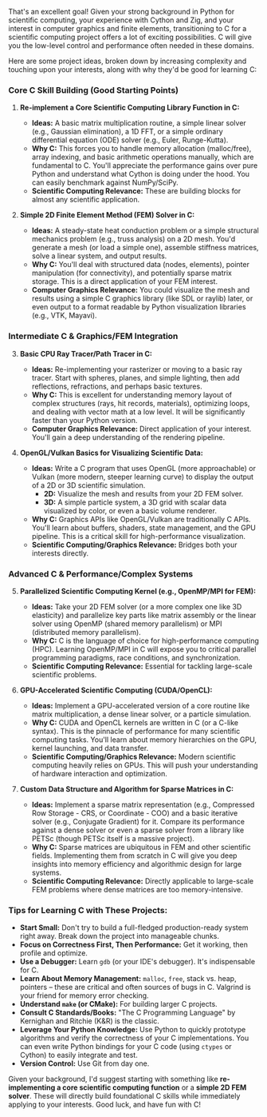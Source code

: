 That's an excellent goal! Given your strong background in Python for scientific computing, your experience with Cython and Zig, and your interest in computer graphics and finite elements, transitioning to C for a scientific computing project offers a lot of exciting possibilities. C will give you the low-level control and performance often needed in these domains.

Here are some project ideas, broken down by increasing complexity and touching upon your interests, along with why they'd be good for learning C:

### Core C Skill Building (Good Starting Points)

1.  **Re-implement a Core Scientific Computing Library Function in C:**
    * **Ideas:** A basic matrix multiplication routine, a simple linear solver (e.g., Gaussian elimination), a 1D FFT, or a simple ordinary differential equation (ODE) solver (e.g., Euler, Runge-Kutta).
    * **Why C:** This forces you to handle memory allocation (malloc/free), array indexing, and basic arithmetic operations manually, which are fundamental to C. You'll appreciate the performance gains over pure Python and understand what Cython is doing under the hood. You can easily benchmark against NumPy/SciPy.
    * **Scientific Computing Relevance:** These are building blocks for almost any scientific application.

2.  **Simple 2D Finite Element Method (FEM) Solver in C:**
    * **Ideas:** A steady-state heat conduction problem or a simple structural mechanics problem (e.g., truss analysis) on a 2D mesh. You'd generate a mesh (or load a simple one), assemble stiffness matrices, solve a linear system, and output results.
    * **Why C:** You'll deal with structured data (nodes, elements), pointer manipulation (for connectivity), and potentially sparse matrix storage. This is a direct application of your FEM interest.
    * **Computer Graphics Relevance:** You could visualize the mesh and results using a simple C graphics library (like SDL or raylib) later, or even output to a format readable by Python visualization libraries (e.g., VTK, Mayavi).

### Intermediate C & Graphics/FEM Integration

3.  **Basic CPU Ray Tracer/Path Tracer in C:**
    * **Ideas:** Re-implementing your rasterizer or moving to a basic ray tracer. Start with spheres, planes, and simple lighting, then add reflections, refractions, and perhaps basic textures.
    * **Why C:** This is excellent for understanding memory layout of complex structures (rays, hit records, materials), optimizing loops, and dealing with vector math at a low level. It will be significantly faster than your Python version.
    * **Computer Graphics Relevance:** Direct application of your interest. You'll gain a deep understanding of the rendering pipeline.

4.  **OpenGL/Vulkan Basics for Visualizing Scientific Data:**
    * **Ideas:** Write a C program that uses OpenGL (more approachable) or Vulkan (more modern, steeper learning curve) to display the output of a 2D or 3D scientific simulation.
        * **2D:** Visualize the mesh and results from your 2D FEM solver.
        * **3D:** A simple particle system, a 3D grid with scalar data visualized by color, or even a basic volume renderer.
    * **Why C:** Graphics APIs like OpenGL/Vulkan are traditionally C APIs. You'll learn about buffers, shaders, state management, and the GPU pipeline. This is a critical skill for high-performance visualization.
    * **Scientific Computing/Graphics Relevance:** Bridges both your interests directly.

### Advanced C & Performance/Complex Systems

5.  **Parallelized Scientific Computing Kernel (e.g., OpenMP/MPI for FEM):**
    * **Ideas:** Take your 2D FEM solver (or a more complex one like 3D elasticity) and parallelize key parts like matrix assembly or the linear solver using OpenMP (shared memory parallelism) or MPI (distributed memory parallelism).
    * **Why C:** C is the language of choice for high-performance computing (HPC). Learning OpenMP/MPI in C will expose you to critical parallel programming paradigms, race conditions, and synchronization.
    * **Scientific Computing Relevance:** Essential for tackling large-scale scientific problems.

6.  **GPU-Accelerated Scientific Computing (CUDA/OpenCL):**
    * **Ideas:** Implement a GPU-accelerated version of a core routine like matrix multiplication, a dense linear solver, or a particle simulation.
    * **Why C:** CUDA and OpenCL kernels are written in C (or a C-like syntax). This is the pinnacle of performance for many scientific computing tasks. You'll learn about memory hierarchies on the GPU, kernel launching, and data transfer.
    * **Scientific Computing/Graphics Relevance:** Modern scientific computing heavily relies on GPUs. This will push your understanding of hardware interaction and optimization.

7.  **Custom Data Structure and Algorithm for Sparse Matrices in C:**
    * **Ideas:** Implement a sparse matrix representation (e.g., Compressed Row Storage - CRS, or Coordinate - COO) and a basic iterative solver (e.g., Conjugate Gradient) for it. Compare its performance against a dense solver or even a sparse solver from a library like PETSc (though PETSc itself is a massive project).
    * **Why C:** Sparse matrices are ubiquitous in FEM and other scientific fields. Implementing them from scratch in C will give you deep insights into memory efficiency and algorithmic design for large systems.
    * **Scientific Computing Relevance:** Directly applicable to large-scale FEM problems where dense matrices are too memory-intensive.

### Tips for Learning C with These Projects:

* **Start Small:** Don't try to build a full-fledged production-ready system right away. Break down the project into manageable chunks.
* **Focus on Correctness First, Then Performance:** Get it working, then profile and optimize.
* **Use a Debugger:** Learn `gdb` (or your IDE's debugger). It's indispensable for C.
* **Learn About Memory Management:** `malloc`, `free`, stack vs. heap, pointers – these are critical and often sources of bugs in C. Valgrind is your friend for memory error checking.
* **Understand `make` (or CMake):** For building larger C projects.
* **Consult C Standards/Books:** "The C Programming Language" by Kernighan and Ritchie (K&R) is the classic.
* **Leverage Your Python Knowledge:** Use Python to quickly prototype algorithms and verify the correctness of your C implementations. You can even write Python bindings for your C code (using `ctypes` or Cython) to easily integrate and test.
* **Version Control:** Use Git from day one.

Given your background, I'd suggest starting with something like **re-implementing a core scientific computing function** or a **simple 2D FEM solver**. These will directly build foundational C skills while immediately applying to your interests. Good luck, and have fun with C!